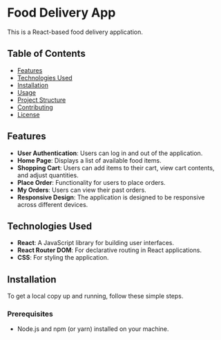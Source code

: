 # Food Delivery App

This is a React-based food delivery application.

## Table of Contents

- [Features](#features)
- [Technologies Used](#technologies-used)
- [Installation](#installation)
- [Usage](#usage)
- [Project Structure](#project-structure)
- [Contributing](#contributing)
- [License](#license)

## Features

- **User Authentication**: Users can log in and out of the application.
- **Home Page**: Displays a list of available food items.
- **Shopping Cart**: Users can add items to their cart, view cart contents, and adjust quantities.
- **Place Order**: Functionality for users to place orders.
- **My Orders**: Users can view their past orders.
- **Responsive Design**: The application is designed to be responsive across different devices.

## Technologies Used

- **React**: A JavaScript library for building user interfaces.
- **React Router DOM**: For declarative routing in React applications.
- **CSS**: For styling the application.

## Installation

To get a local copy up and running, follow these simple steps.

### Prerequisites

- Node.js and npm (or yarn) installed on your machine.
